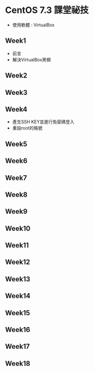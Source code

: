 # CentOS 7.3 課堂祕技
* 使用軟體 : VirtualBox

## Week1
* 前言
* 解決VirtualBox黑頻

## Week2

## Week3

## Week4
* 產生SSH KEY並進行免密碼登入
* 重設root的帳號

## Week5

## Week6

## Week7

## Week8

## Week9

## Week10

## Week11

## Week12

## Week13

## Week14

## Week15

## Week16

## Week17

## Week18

